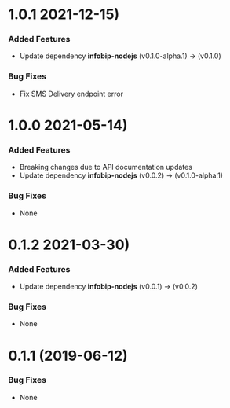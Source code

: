 <a name="1.0.1"></a>
# 1.0.1 2021-12-15)

### Added Features
- Update dependency **infobip-nodejs** (v0.1.0-alpha.1) -> (v0.1.0)
### Bug Fixes
- Fix SMS Delivery endpoint error

<a name="1.0.0"></a>
# 1.0.0 2021-05-14)

### Added Features
- Breaking changes due to API documentation updates
- Update dependency **infobip-nodejs** (v0.0.2) -> (v0.1.0-alpha.1)
### Bug Fixes
- None

<a name="0.1.2"></a>
# 0.1.2 2021-03-30)

### Added Features
- Update dependency **infobip-nodejs** (v0.0.1) -> (v0.0.2)
### Bug Fixes
- None

<a name="0.1.1"></a>
# 0.1.1 (2019-06-12)

### Bug Fixes
- None